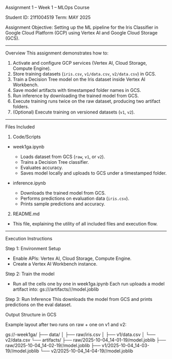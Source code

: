 Assignment 1 – Week 1 – MLOps Course

Student ID: 21f1004519
Term: MAY 2025  

Assignment Objective:
Setting up the ML pipeline for the Iris Classifier in Google Cloud Platform (GCP) using Vertex AI and Google Cloud Storage (GCS).

---
Overview
This assignment demonstrates how to:
1. Activate and configure GCP services (Vertex AI, Cloud Storage, Compute Engine).
2. Store training datasets (`iris.csv`, `v1/data.csv`, `v2/data.csv`) in GCS.
3. Train a Decision Tree model on the Iris dataset inside Vertex AI Workbench.
4. Save model artifacts with timestamped folder names in GCS.
5. Run inference by downloading the trained model from GCS.
6. Execute training runs twice on the raw dataset, producing two artifact folders.
7. (Optional) Execute training on versioned datasets (`v1`, `v2`).

---

Files Included

1. Code/Scripts
- week1ga.ipynb  
  - Loads dataset from GCS (`raw`, `v1`, or `v2`).  
  - Trains a Decision Tree classifier.  
  - Evaluates accuracy.  
  - Saves model locally and uploads to GCS under a timestamped folder.  

- inference.ipynb  
  - Downloads the trained model from GCS.  
  - Performs predictions on evaluation data (`iris.csv`).  
  - Prints sample predictions and accuracy.  

2. README.md
- This file, explaining the utility of all included files and execution flow.  

---

Execution Instructions

Step 1: Environment Setup
- Enable APIs: Vertex AI, Cloud Storage, Compute Engine.  
- Create a Vertex AI Workbench instance.  

Step 2: Train the model 
- Run all the cells one by one in week1ga.ipynb
Each run uploads a model artifact into:
gs://<your-bucket>/artifacts/<version>/<timestamp>/model.joblib

Step 3: Run Inference
This downloads the model from GCS and prints predictions on the eval dataset.

Output Structure in GCS

Example layout after two runs on raw + one on v1 and v2:

gs://<project-id>-week1ga/
 ├── data/
 │    ├── raw/iris.csv
 │    ├── v1/data.csv
 │    └── v2/data.csv
 └── artifacts/
      ├── raw/2025-10-04_14-01-19/model.joblib
      ├── raw/2025-10-04_14-02-19//model.joblib
      ├── v1/2025-10-04_14-03-19//model.joblib
      └── v2/2025-10-04_14-04-19//model.joblib
